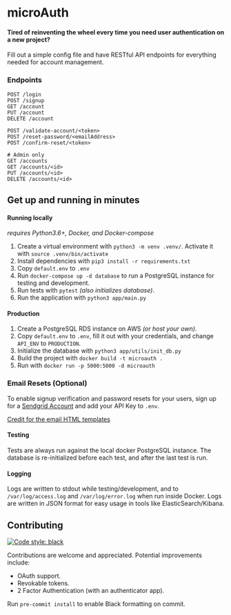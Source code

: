 # microAuth

#### Tired of reinventing the wheel every time you need user authentication on a new project?

Fill out a simple config file and have RESTful API endpoints for everything needed for account management.

### Endpoints

```
POST /login
POST /signup
GET /account
PUT /account
DELETE /account

POST /validate-account/<token>
POST /reset-password/<emailAddress>
POST /confirm-reset/<token>

# Admin only
GET /accounts
GET /accounts/<id>
PUT /accounts/<id>
DELETE /accounts/<id>
```

## Get up and running in minutes

#### Running locally

_requires Python3.6+, Docker, and Docker-compose_

1.  Create a virtual environment with `python3 -m venv .venv/`. Activate it with `source .venv/bin/activate`
2.  Install dependencies with `pip3 install -r requirements.txt`
3.  Copy `default.env` to `.env`
4.  Run `docker-compose up -d database` to run a PostgreSQL instance for testing and development.
5.  Run tests with `pytest` _(also initializes database)_.
6.  Run the application with `python3 app/main.py`

#### Production

1.  Create a PostgreSQL RDS instance on AWS _(or host your own)_.
2.  Copy `default.env` to `.env`, fill it out with your credentials, and change `API_ENV` to `PRODUCTION`.
3.  Initialize the database with `python3 app/utils/init_db.py`
4.  Build the project with `docker build -t microauth .`
5.  Run with `docker run -p 5000:5000 -d microauth`

### Email Resets (Optional)

To enable signup verification and password resets for your users, sign up for a [Sendgrid Account](https://sendgrid.com) and add your API Key to `.env`.

[Credit for the email HTML templates](https://github.com/wildbit/postmark-templates)


#### Testing

Tests are always run against the local docker PostgreSQL instance. The database is re-initialized before each test, and after the last test is run.

#### Logging

Logs are written to stdout while testing/development, and to `/var/log/access.log` and `/var/log/error.log` when run inside Docker.
Logs are written in JSON format for easy usage in tools like ElasticSearch/Kibana.


## Contributing

[![Code style: black](https://img.shields.io/badge/code%20style-black-000000.svg)](https://github.com/ambv/black)

Contributions are welcome and appreciated. Potential improvements include:

* OAuth support.
* Revokable tokens.
* 2 Factor Authentication (with an authenticator app).

Run `pre-commit install` to enable Black formatting on commit.
